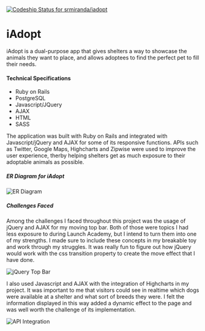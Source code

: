[ ![Codeship Status for srmiranda/iadopt](https://codeship.com/projects/649bb4d0-43bf-0133-b1c5-7ee90899d2c4/status?branch=master)](https://codeship.com/projects/104154)

# iAdopt

iAdopt is a dual-purpose app that gives shelters a way to showcase the animals they want to place, and allows adoptees to find the perfect pet to fill their needs.

#### Technical Specifications

  - Ruby on Rails
  - PostgreSQL
  - Javascript/JQuery
  - AJAX
  - HTML
  - SASS

The application was built with Ruby on Rails and integrated with Javascript/jQuery and AJAX for some of its responsive functions. APIs such as Twitter, Google Maps, Highcharts and Zipwise were used to improve the user experience, therby helping shelters get as much exposure to their adoptable animals as possible.

##### ER Diagram for iAdopt
![ER Diagram](https://imagizer.imageshack.us/v2/518x464q90/r/910/0RIBKk.jpg "Optional title")

##### Challenges Faced

Among the challenges I faced throughout this project was the usage of jQuery and AJAX for my moving top bar. Both of those were topics I had less exposure to during Launch Academy, but I intend to turn them into one of my strengths. I made sure to include these concepts in my breakable toy and work through my struggles. It was really fun to figure out how jQuery would work with the css transition property to create the move effect that I have done.

![jQuery Top Bar](http://imagizer.imageshack.us/a/img903/9475/CCxOqM.gif "Optional title")

I also used Javascript and AJAX with the integration of Highcharts in my project. It was important to me that visitors could see in realtime which dogs were available at a shelter and what sort of breeds they were. I felt the information displayed in this way added a dynamic effect to the page and was well worth the challenge of its implementation.

![API Integration](http://imagizer.imageshack.us/a/img901/3319/OnRYXD.gif "Optional title")
